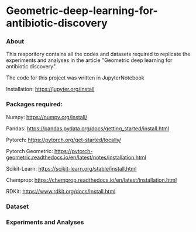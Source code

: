 # Geometric-deep-learning-for-antibiotic-discovery
### About

This resporitory contains all the codes and datasets required to replicate the experiments and analyses in the article "Geometric deep learning for antibiotic discovery".


The code for this project was written in JupyterNotebook

Installation: https://jupyter.org/install


### Packages required:

Numpy: https://numpy.org/install/

Pandas: https://pandas.pydata.org/docs/getting_started/install.html

Pytorch: https://pytorch.org/get-started/locally/

Pytorch Geometric: https://pytorch-geometric.readthedocs.io/en/latest/notes/installation.html

Scikit-Learn: https://scikit-learn.org/stable/install.html

Chemprop: https://chemprop.readthedocs.io/en/latest/installation.html

RDKit: https://www.rdkit.org/docs/Install.html

### Dataset


### Experiments and Analyses 

